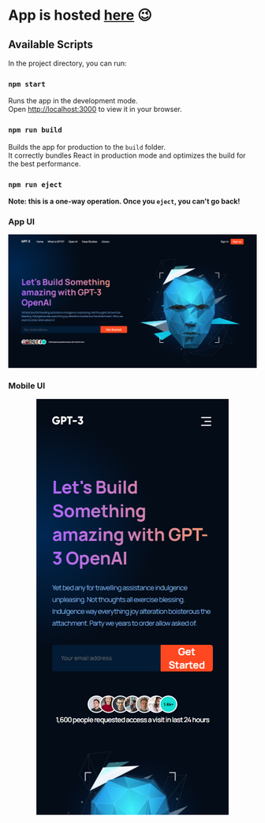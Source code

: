 # App is hosted [here](https://sajson.github.io/responsive_website/) 😉

## Available Scripts

In the project directory, you can run:

### `npm start`

Runs the app in the development mode.\
Open [http://localhost:3000](http://localhost:3000) to view it in your browser.

### `npm run build`

Builds the app for production to the `build` folder.\
It correctly bundles React in production mode and optimizes the build for the best performance.

### `npm run eject`

**Note: this is a one-way operation. Once you `eject`, you can't go back!**

### App UI
![alt text](https://github.com/Sajson/responsive_website/blob/main/src/assets/UI.png?raw=true)

### Mobile UI
<p align="center">
  <img src="https://github.com/Sajson/responsive_website/blob/main/src/assets/MobileUI.png?raw=true">
</p>

